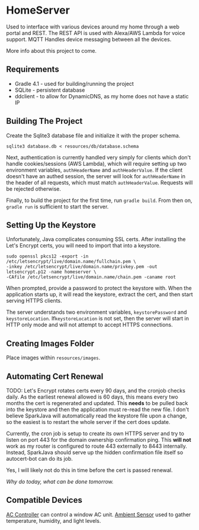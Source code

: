 HomeServer
==========

Used to interface with various devices around my home through a web portal and REST. The REST API is used with
Alexa/AWS Lambda for voice support. MQTT Handles device messaging between all the devices.

More info about this project to come.

Requirements
------------

* Gradle 4.1 - used for building/running the project
* SQLite - persistent database
* ddclient - to allow for DynamicDNS, as my home does not have a static IP

Building The Project
--------------------

Create the Sqlite3 database file and initialize it with the proper schema.

    sqlite3 database.db < resources/db/database.schema
    
Next, authentication is currently handled very simply for clients which don't handle cookies/sessions (AWS Lambda), 
which will require setting up two environment variables, `authHeaderName` and `authHeaderValue`. If the client doesn't
have an authed session, the server will look for `authHeaderName` in the header of all requests, which must match
`authHeaderValue`. Requests will be rejected otherwise.

Finally, to build the project for the first time, run `gradle build`. From then on, `gradle run` is sufficient to start
the server.
    
Setting Up the Keystore
------------------------

Unfortunately, Java complicates consuming SSL certs. After installing the Let's Encrypt certs, you
will need to import that into a keystore.

    sudo openssl pkcs12 -export -in /etc/letsencrypt/live/domain.name/fullchain.pem \ 
    -inkey /etc/letsencrypt/live/domain.name/privkey.pem -out letsencrypt.p12 -name homeserver \ 
    -CAfile /etc/letsencrypt/live/domain.name/chain.pem -caname root

When prompted, provide a password to protect the keystore with. When the application starts up, it will read the
keystore, extract the cert, and then start serving HTTPS clients.

The server understands two environment variables, `keystorePassword` and `keystoreLocation`. If`keystoreLocation`
is not set, then the server will start in HTTP only mode and will not attempt to accept HTTPS connections.

Creating Images Folder
-----------------------

Place images within `resources/images`.

Automating Cert Renewal
-----------------------

TODO: Let's Encrypt rotates certs every 90 days, and the cronjob checks daily. As the earliest renewal allowed is 60
days, this means every two months the cert is regenerated and updated. This __needs__ to be pulled back into the
keystore and then the application must re-read the new file. I don't believe SparkJava will automatically read the
keystore file upon a change, so the easiest is to restart the whole server if the cert does update.

Currently, the cron job is setup to create its own HTTPS server and try to listen on port 443 for the domain ownership
confirmation ping. This __will not__ work as my router is configured to route 443 externally to 8443 internally.
Instead, SparkJava should serve up the hidden confirmation file itself so autocert-bot can do its job. 

Yes, I will likely not do this in time before the cert is passed renewal.

*Why do today, what can be done tomorrow.*

Compatible Devices
------------------

[AC Controller](https://github.com/grnt426/HomeAcDevice) can control a window AC unit.
[Ambient Sensor](https://github.com/grnt426/HomeAmbientSensor) used to gather temperature, humidity, and light levels.